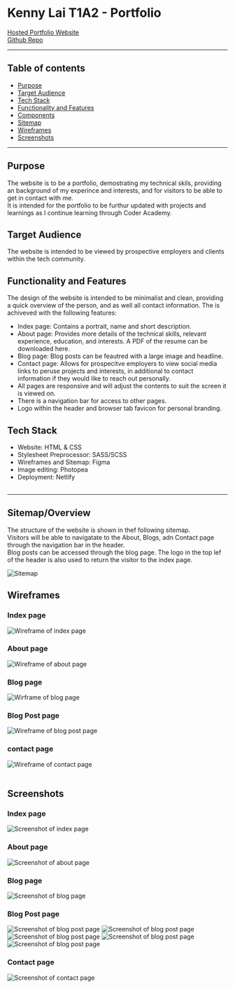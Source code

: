 # Kenny Lai T1A2 - Portfolio

[Hosted Portfolio Website](https://kl-t1a2.netlify.app/)  
[Github Repo](https://github.com/kenny791/T1A2-Portfolio)  

---

## Table of contents
- [Purpose](#purpose)  
- [Target Audience](#target-audience)
- [Tech Stack](#tech-stack)
- [Functionality and Features](#functionality-and-features)
- [Components](#components)
- [Sitemap](#sitemap)
- [Wireframes](#wireframes)
- [Screenshots](#screenshots)  

---


## Purpose
The website is to be a portfolio, demostrating my technical skils, providing an background of my experince and interests, and for visitors to be able to get in contact with me.  
It is intended for the portfolio to be furthur updated with projects and learnings as I continue learning through Coder Academy.

## Target Audience
The website is intended to be viewed by prospective employers and clients within the tech community.

## Functionality and Features
The design of the website is intended to be minimalist and clean, providing a quick overview of the person, and as well all contact information.
The is achiveved with the following features:
- Index page: Contains a portrait, name and short description.
- About page: Provides more details of the technical skills, relevant experience, education, and interests. A PDF of the resume can be downloaded here.
- Blog page: Blog posts can be feautred with a large image and headline.
- Contact page: Allows for prospecitve employers to view social media links to peruse projects and interests, in additional to contact information if they would like to reach out personally.
- All pages are responsive and will adjust the contents to suit the screen it is viewed on.
- There is a navigation bar for access to other pages.
- Logo within the header and browser tab favicon for personal branding.

## Tech Stack
- Website: HTML & CSS
- Stylesheet Preprocessor: SASS/SCSS
- Wireframes and Sitemap: Figma
- Image editing: Photopea
- Deployment: Netlify  
  <br>
---

## Sitemap/Overview
The structure of the website is shown in thef following sitemap.  
Visitors will be able to navigatate to the About, Blogs, adn Contact page through the navigation bar in the header.  
 Blog posts can be accessed through the blog page. 
The logo in the top lef of the header is also used to return the visitor to the index page.

![Sitemap](/docs/sitemap.png)

## Wireframes
### Index page
![Wireframe of index page](/docs/wireframe-index.png)
### About page
![Wireframe of about page](/docs/wireframe-about.png)
### Blog page
![Wirframe of blog page](/docs/wireframe-blog.png)
### Blog Post page
![Wireframe of blog post page](/docs/wireframe-blog-post.png)
### contact page
![Wireframe of contact page](/docs/wireframe-contact.png)
<br>
<br>

## Screenshots
### Index page
![Screenshot of index page](/docs/screenshot-index.png)
### About page
![Screenshot of about page](/docs/screenshot-about.png)
### Blog page
![Screenshot of blog page](/docs/screenshot-blog.png)
### Blog Post page
![Screenshot of blog post page](/docs/screenshot-blog-post-1.png)
![Screenshot of blog post page](/docs/screenshot-blog-post-2.png)
![Screenshot of blog post page](/docs/screenshot-blog-post-3.png)
![Screenshot of blog post page](/docs/screenshot-blog-post-4.png)
![Screenshot of blog post page](/docs/screenshot-blog-post-5.png)
### Contact page
![Screenshot of contact page](/docs/screenshot-contact.png)







